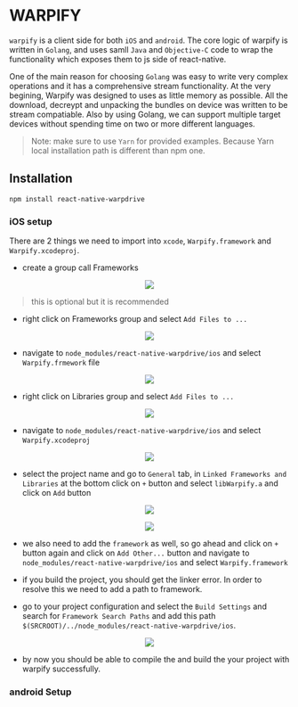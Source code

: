 # WARPIFY

`warpify` is a client side for both `iOS` and `android`. The core logic of warpify is written in `Golang`, and uses samll `Java` and `Objective-C` code 
to wrap the functionality which exposes them to js side of react-native.

One of the main reason for choosing `Golang` was easy to write very complex operations and it has a comprehensive stream functionality. At the very begining, 
Warpify was designed to uses as little memory as possible. All the download, decreypt and unpacking the bundles on device was written to be stream compatiable.
Also by using Golang, we can support multiple target devices without spending time on two or more different languages.

> Note: make sure to use `Yarn` for provided examples. Because Yarn local installation path is different than npm one.

## Installation

```
npm install react-native-warpdrive
```

### iOS setup

There are 2 things we need to import into `xcode`, `Warpify.framework` and `Warpify.xcodeproj`.

- create a group call Frameworks

<p align="center">
    <img src ="https://github.com/pressly/warpdrive/raw/master/docs/images/ios-step1.png" />
</p>

> this is optional but it is recommended

- right click on Frameworks group and select `Add Files to ...`

<p align="center">
    <img src ="https://github.com/pressly/warpdrive/raw/master/docs/images/ios-step2.png" />
</p>

- navigate to `node_modules/react-native-warpdrive/ios` and select `Warpify.frmework` file

<p align="center">
    <img src ="https://github.com/pressly/warpdrive/raw/master/docs/images/ios-step3.png" />
</p>

- right click on Libraries group and select `Add Files to ...`

<p align="center">
    <img src ="https://github.com/pressly/warpdrive/raw/master/docs/images/ios-step4.png" />
</p>

- navigate to `node_modules/react-native-warpdrive/ios` and select `Warpify.xcodeproj`

<p align="center">
    <img src ="https://github.com/pressly/warpdrive/raw/master/docs/images/ios-step5.png" />
</p>

- select the project name and go to `General` tab, in `Linked Frameworks and Libraries` at the bottom click on `+` button and select `libWarpify.a` and click on `Add` button

<p align="center">
    <img src ="https://github.com/pressly/warpdrive/raw/master/docs/images/ios-step6.png" />
</p>

<p align="center">
    <img src ="https://github.com/pressly/warpdrive/raw/master/docs/images/ios-step7.png" />
</p>

- we also need to add the `framework` as well, so go ahead and click on `+` button again and click on `Add Other...` button and navigate to `node_modules/react-native-warpdrive/ios` and select `Warpify.framework`

- if you build the project, you should get the linker error. In order to resolve this we need to add a path to framework.

- go to your project configuration and select the `Build Settings` and search for `Framework Search Paths` and add this path `$(SRCROOT)/../node_modules/react-native-warpdrive/ios`.

<p align="center">
    <img src ="https://github.com/pressly/warpdrive/raw/master/docs/images/ios-step8.png" />
</p>

- by now you should be able to compile the and build the your project with warpify successfully.


### android Setup
